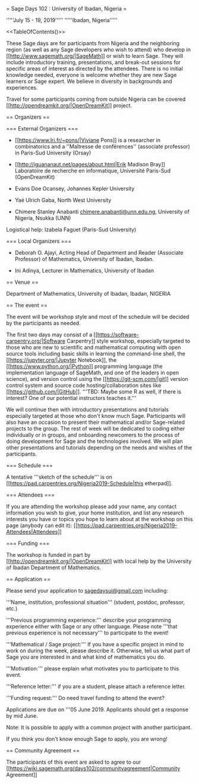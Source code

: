 = Sage Days 102 : University of Ibadan, Nigeria =

'''''July 15 - 19, 2019'''''
'''''Ibadan, Nigeria'''''

<<TableOfContents()>>

These Sage days are for participants from Nigeria and the neighboring region (as well as any Sage developers who wish to attend) who develop in [[http://www.sagemath.org/|SageMath]] or wish to learn Sage. They will include introductory training, presentations, and break-out sessions for specific areas of interest as directed by the attendees. There is no initial knowledge needed, everyone is welcome whether they are new Sage learners or Sage expert. We believe in diversity in backgrounds and experiences.

Travel for some participants coming from outside Nigeria can be covered [[http://opendreamkit.org/|OpenDreamKit]] project.


== Organizers ==

=== External Organizers ===
 * [[https://www.lri.fr/~pons/|Viviane Pons]] is a researcher in combinatorics and a ''Maîtresse de conférences'' (associate professor) in Paris-Sud University (Orsay) 

 * [[http://iguananaut.net/pages/about.html|Erik Madison Bray]] Laboratoire de recherche en informatique, Université Paris-Sud (OpenDreamKit)

 * Evans Doe Ocansey, Johannes Kepler University

 * Yaé Ulrich Gaba, North West University

 * Chimere Stanley Anabanti <chimere.anabanti@unn.edu.ng>, University of Nigeria, Nsukka (UNN)


Logistical help: Izabela Faguet (Paris-Sud University)

=== Local Organizers ===

 * Deborah O. Ajayi, Acting Head of Department and Reader  (Associate Professor) of Mathematics, University of Ibadan, Ibadan.

 * Ini Adinya, Lecturer in Mathematics, University of Ibadan

== Venue ==

Department of Mathematics, University of Ibadan, Ibadan, NIGERIA

== The event ==

The event will be workshop style and most of the schedule will be decided by the participants as needed.

The first two days may consist of a [[https://software-carpentry.org/|Software Carpentry]] style workshop, especially targeted to those who are new to scientific and mathematical computing with open source tools including basic skills in learning the command-line shell, the [[https://jupyter.org/|Jupyter Notebook]], the [[https://www.python.org/|Python]] programming language (the implementation language of SageMath, and one of the leaders in open science), and version control using the [[https://git-scm.com/|git]] version control system and source code hosting/collaboration sites like [[https://github.com/|GitHub]].  '''TBD: Maybe some R as well, if there is interest?  One of our potential instructors teaches it.'''

We will continue then with introductory presentations and tutorials especially targeted at those who don't know much Sage. Participants will also have an occasion to present their mathematical and/or Sage-related projects to the group.  The rest of week will be dedicated to coding either individually or in groups, and onboarding newcomers to the process of doing development for Sage and the technologies involved. We will plan other presentations and tutorials depending on the needs and wishes of the participants.

=== Schedule ===

A tentative '''sketch of the schedule''' is on [[https://pad.carpentries.org/Nigeria2019-Schedule|this etherpad]].

=== Attendees ===

If you are attending the workshop please add your name, any contact information you wish to give, your home institution, and list any research interests you have or topics you hope to learn about at the workshop on this page (anybody can edit it): [[https://pad.carpentries.org/Nigeria2019-Attendees|Attendees]]


=== Funding ===

The workshop is funded in part by [[http://opendreamkit.org/|OpenDreamKit]] with local help by the University of Ibadan Department of Mathematics.

== Application ==


Please send your application to sagedaysui@gmail.com including:

'''Name, institution, professional situation''' (student, postdoc, professor, etc.)

'''Previous programming experience:''' describe your programming experience either with Sage or any other language. Please note '''that previous
experience is not necessary''' to participate to the event!

'''Mathematical / Sage project:''' If you have a specific project in mind to work on during the week, please describe it. Otherwise, tell us what part
of Sage you are interested in and what kind of mathematics you do.

'''Motivation:''' please explain what motivates you to participate to this event.

'''Reference letter:''' if you are a student, please attach a reference letter.

'''Funding request:''' Do need travel funding to attend the event?

Applications are due on '''05 June 2019. 
Applicants should get a response by mid June. 

Note: It is possible to apply with a common project with another participant.

If you think you don't know enough Sage to apply, you are wrong!

== Community Agreement ==

The participants of this event are asked to agree to our [[https://wiki.sagemath.org/days102/communityagreement|Community Agreement]]
